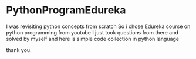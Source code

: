 # PythonProgramEdureka
I was revisiting python concepts from scratch 
So i chose Edureka course on python programming from youtube
I just took questions from there and solved by myself
and here is simple code collection in python language

thank you.
